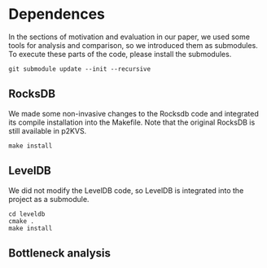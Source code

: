 
# Dependences
In the sections of motivation and evaluation in our paper, we used some tools for analysis and comparison, so we introduced them as submodules. To execute these parts of the code, please install the submodules.  

   ```
   git submodule update --init --recursive
   ```

## RocksDB
We made some non-invasive changes to the Rocksdb code and integrated its compile installation into the Makefile. Note that the original RocksDB is still available in p2KVS. 
   ```
   make install
   ```
## LevelDB
We did not modify the LevelDB code, so LevelDB is integrated into the project as a submodule.
   ```
   cd leveldb
   cmake .
   make install
   ```


## Bottleneck analysis
